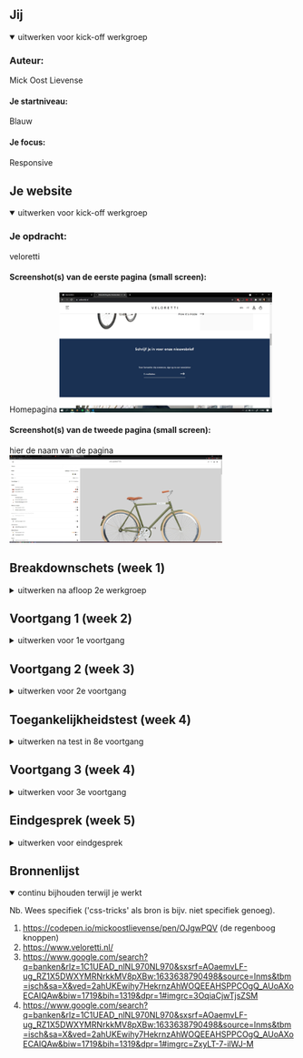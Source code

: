 ## Jij

<details open>
<summary>uitwerken voor kick-off werkgroep</summary>

### Auteur:
Mick Oost Lievense

#### Je startniveau:
Blauw

#### Je focus:
Responsive
 
</details>





## Je website

<details open>
<summary>uitwerken voor kick-off werkgroep</summary>

### Je opdracht:
veloretti

#### Screenshot(s) van de eerste pagina (small screen): 
Homepagina 
<img src="images/veloretti.jpg" width="375px" alt="Homepagina">

#### Screenshot(s) van de tweede pagina (small screen):
hier de naam van de pagina  
<img src="images/velo2.jpg" width="375px" alt="product pagina">
 
</details>





## Breakdownschets (week 1)

<details>
<summary>uitwerken na afloop 2e werkgroep</summary>

### de hele pagina: 
<img src="images/hele.jpeg" width="375px" alt="breakdown van de hele pagina">

### dynamisch deel (bijv menu): 
<img src="images/menuschets.jpeg" width="375px" alt="breakdown van een dynamisch deel">

### wellicht nog een dynamisch deel (bijv filter): 
<img src="images/roteerfiets.jpeg" width="375px" alt="breakdown van nog een dynamisch deel">

</details>





## Voortgang 1 (week 2)

<details>
<summary>uitwerken voor 1e voortgang</summary>

### Stand van zaken
In de eerste week was ik nog gewisseld van website omdat het toch een te lastig iets was om na te maken.


### Agenda voor meeting
samen met je groepje opstellen

Mick: Tijdens het eerste voortgang gesprek was ik al van mijn eerste website afgestapt. Eerst zou ik de website van oneplus gaan maken. Maar nu zou ik een google website na gaan maken. Ik wilde het vooral hebben over het semantische schrijven, ik begreep nog niet zo goed hoe dat werkte.


### Verslag van meeting
hier na afloop snel de uitkomsten van de meeting vastleggen

- Semantisch schrijven; zonder id's en classes.
- De website is niet goed responsive

</details>





## Voortgang 2 (week 3)

<details>
<summary>uitwerken voor 2e voortgang</summary>

### Stand van zaken
Ik had al een hoop aan mn google website gedaan. Alleen was het niet de juiste voor mij. Tijdens de les was ik namelijk weer van website geswitcht.
Nu ging ik werken aan mijn veloretti website.


### Agenda voor meeting
samen met je groepje opstellen

Mick: Hoe lijn ik mn menu beter uit. Hoe kan mn code nog semantischer.


### Verslag van meeting
hier na afloop snel de uitkomsten van de meeting vastleggen

- Let op de H1, H2 en 3tjes. gebruik ze niet door elkaar.
- Gebruik niet zomaar een article voor een section.

</details>





## Toegankelijkheidstest (week 4)

<details>
<summary>uitwerken na test in 8e voortgang</summary>

### Bevindingen
Lijst met je bevindingen die in de test naar voren kwamen:
Mijn site is eigenlijk best toegankelijk. Al komt dit waarschijnlijk ook omdat er niet heel veel interactie op plaats vindt. De echte velorettie website is best wel chaotisch, Dit komt door het onduidelijke menu en de vele linkjes etc.

#### Titel eerste bevinding
Hier korte omschrijving (met indien nodig een afbeelding)
Als je blind bent kun je nog best makkelijk door de website heen komen, al is het niet echt duidelijk of je nu in een menu balk zit te tabben of dat je op de pagina zelf bent.

Hier een omschrijving van hoe het opgelost kan worden (met indien nodig een afbeelding)
Om dit op te lossen moet ik meer alt teksten aan de knoppen en andere interactieve delen van de site hangen. Zo hoort een blind iemand duidelijker waar hij of zij is.

#### Titel tweede bevinding. 
Hier korte omschrijving (met indien nodig een afbeelding)
Voor kleuren blinden is de website eigenlijk prima. Ik had best verwacht dat er iets mis zou gaan, maar het contrast is overal duidelijk en het is niet vervelend om te lezen of iets dergelijks.

Hier een omschrijving van hoe het opgelost kan worden (met indien nodig een afbeelding)
Er hoeft op dit gebied dus niet persee iets opgelost te worden.

#### Titel volgende bevinding. 
Hier korte omschrijving (met indien nodig een afbeelding)
De lastigste was naar mijn idee de bril waardoor je recht in je zicht een vlek had. Hier kon je gewoon niets mee zien. Er viel niets te focussen. Als je zo de blinde vlek hebt zie je alleen wat aan de zijkanten. 

Hier een omschrijving van hoe het opgelost kan worden (met indien nodig een afbeelding)
Ook voor deze beperking is het handig om een screenreader te gebruiken en zal de website dus duidelijker voor een screenreader moeten worden. Denk hierbij weer aan alt texten etc.

#### Titel nog een bevinding. 
Hier korte omschrijving (met indien nodig een afbeelding)
Deze bevinding kon natuurlijk niet achter blijven. De schok arm. Hiermee kon je bepaalde vormen van lichamelijke beperkingen na bootsen. Denk aan spasmes of parkinson. Het was erg moeilijk om met dit soort stuiptrekkingen de website te gebruiken. Los van het feit dat je arm all kanten op ging hielp het ook niet bij de concentratie. Het was erg moeilijk om de cursor op de juste plek te krijgen en vervolgens ook nog te klikken.


Hier een omschrijving van hoe het opgelost kan worden (met indien nodig een afbeelding)
Dit is een probleem dat mij erg moeilijk op te lossen leek. Maar na een tijdje brainstormen dacht ik, waarom zou je alles niet een tikkie groter maken. Zo is het veel makkelijker om de muis op de juiste plek te krijgen en zo maak je het makkelijker om de site te navigeren!

</details>





## Voortgang 3 (week 4)

<details>
<summary>uitwerken voor 3e voortgang</summary>

### Stand van zaken
Ik was deze week niet aanwezig bij het voortgangsgesprek. Dit kwam doordat ik mijn 2e vaccinatie had gehad en er erg ziek van was geworden. 


### Agenda voor meeting

Ik had het graag willen hebben over het uitlijnen van bepaalde items op mn website.


### Verslag van meeting




</details>





## Eindgesprek (week 5)

<details>
<summary>uitwerken voor eindgesprek</summary>

### Stand van zaken
Aan het begin was ik alles qua code schrijven al vergeten. Gelukkig had ik het met een aantal weken al weer goed opgepakt! De lessen waren heel chill en het hielp me heel erg om weer een beetje bij te benen op het gebied van code. De website is af en is het mooiste dat ik tot nu toe heb gemaakt. Ik zal hier onder even een aantal screenshots plaatsen.

### Screenshot(s)

<img src="images/eindres1.jpg">

</details>





## Bronnenlijst

<details open>
<summary>continu bijhouden terwijl je werkt</summary>

Nb. Wees specifiek ('css-tricks' als bron is bijv. niet specifiek genoeg).

1. https://codepen.io/mickoostlievense/pen/OJgwPQV (de regenboog knoppen)
2. https://www.veloretti.nl/
3. https://www.google.com/search?q=banken&rlz=1C1UEAD_nlNL970NL970&sxsrf=AOaemvLF-ug_RZ1X5DWXYMRNrkkMV8pXBw:1633638790498&source=lnms&tbm=isch&sa=X&ved=2ahUKEwihy7HekrnzAhWOQEEAHSPPCOgQ_AUoAXoECAIQAw&biw=1719&bih=1319&dpr=1#imgrc=3OqiaCjwTjsZSM
4. https://www.google.com/search?q=banken&rlz=1C1UEAD_nlNL970NL970&sxsrf=AOaemvLF-ug_RZ1X5DWXYMRNrkkMV8pXBw:1633638790498&source=lnms&tbm=isch&sa=X&ved=2ahUKEwihy7HekrnzAhWOQEEAHSPPCOgQ_AUoAXoECAIQAw&biw=1719&bih=1319&dpr=1#imgrc=ZxyLT-7-ilWJ-M

</details>
